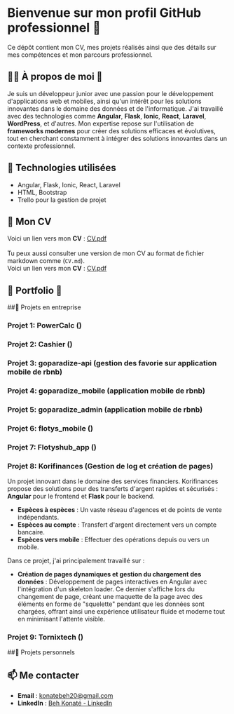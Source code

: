 # Bienvenue sur mon profil GitHub professionnel 👔

Ce dépôt contient mon CV, mes projets réalisés ainsi que des détails sur mes compétences et mon parcours professionnel.

## 🧑‍💻 À propos de moi 💼

Je suis un développeur junior avec une passion pour le développement d'applications web et mobiles, ainsi qu'un intérêt pour les solutions innovantes dans le domaine des données et de l'informatique. J'ai travaillé avec des technologies comme **Angular**, **Flask**, **Ionic**, **React**, **Laravel**, **WordPress**, et d'autres. Mon expertise repose sur l'utilisation de **frameworks modernes** pour créer des solutions efficaces et évolutives, tout en cherchant constamment à intégrer des solutions innovantes dans un contexte professionnel.

## 🌟 Technologies utilisées

- Angular, Flask, Ionic, React, Laravel
- HTML, Bootstrap
- Trello pour la gestion de projet

## 📄 Mon CV

Voici un lien vers mon **CV** : [CV.pdf](assets/CV.pdf)<br><br>
Tu peux aussi consulter une version de mon CV au format de fichier markdown comme (`CV.md`).<br>
Voici un lien vers mon **CV** : [CV.pdf](assets/CV.md)

## 💼 Portfolio 💼

##💼 Projets en entreprise

### Projet 1: **PowerCalc ()**

<!--
![Screenshot du projet 1](images/screenshot1.jpg)  
Description courte du projet...
-->

### Projet 2: **Cashier ()**

<!--
![Screenshot du projet 1](images/screenshot1.jpg)  
Description courte du projet...
-->

### Projet 3: **goparadize-api (gestion des favorie sur application mobile de rbnb)**

<!--
![Screenshot du projet 1](images/screenshot1.jpg)  
Description courte du projet...
-->

### Projet 4: **goparadize_mobile (application mobile de rbnb)**

<!--
![Screenshot du projet 1](images/screenshot1.jpg)  
Description courte du projet...
-->

### Projet 5: **goparadize_admin (application mobile de rbnb)**

<!--
![Screenshot du projet 1](images/screenshot1.jpg)  
Description courte du projet...
-->

### Projet 6: **flotys_mobile ()**

<!--
![Screenshot du projet 1](images/screenshot1.jpg)  
Description courte du projet...
-->

### Projet 7: **Flotyshub_app ()**

<!--
![Screenshot du projet 1](images/screenshot1.jpg)  
Description courte du projet...
-->

### Projet 8: **Korifinances (Gestion de log et création de pages)**

Un projet innovant dans le domaine des services financiers. Korifinances propose des solutions pour des transferts d'argent rapides et sécurisés : **Angular** pour le frontend et **Flask** pour le backend.

- **Espèces à espèces** : Un vaste réseau d'agences et de points de vente indépendants.
- **Espèces au compte** : Transfert d'argent directement vers un compte bancaire.
- **Espèces vers mobile** : Effectuer des opérations depuis ou vers un mobile.

Dans ce projet, j'ai principalement travaillé sur :

- **Création de pages dynamiques et gestion du chargement des données** : Développement de pages interactives en Angular avec l'intégration d'un skeleton loader. Ce dernier
  s'affiche lors du changement de page, créant une maquette de la page avec des éléments en forme de "squelette" pendant que les données sont chargées, offrant ainsi une
  expérience utilisateur fluide et moderne tout en minimisant l'attente visible.

<!--
![Screenshot du projet 1](images/screenshot1.jpg)  
Description courte du projet...
-->

### Projet 9: **Tornixtech ()**

<!--
![Screenshot du projet 1](images/screenshot1.jpg)  
Description courte du projet...
-->

##💼 Projets personnels

<!--
### Projet 1: **Application de gestion d'équipe (Angular & Flask)**
Un projet complet de gestion d'équipe, où j'ai utilisé **Angular** pour le frontend et **Flask** pour le backend.  
![Screenshot du projet 1](images/screenshot1.jpg)  
Description courte du projet...

### Projet 2: **Plateforme e-commerce (Laravel)**
Création d'un site de commerce électronique avec intégration de paiement sécurisé via **Laravel**.  
![Screenshot du projet 2](images/screenshot2.jpg)  
Description courte du projet...

### Projet 3: **Application mobile de gestion de tâches (Ionic)**
Une application mobile pour la gestion de tâches en temps réel.  
![Screenshot du projet 3](images/screenshot3.jpg)  
Description courte du projet...
-->

## 📫 Me contacter

- **Email** : [konatebeh20@gmail.com](mailto:konatebeh20@gmail.com)
- **LinkedIn** : [Beh Konaté - LinkedIn](https://linkedin.com/in/beh-konaté-8804b7220)

<!--
## Hi there 👋
-->

<!--
**konatebeh20/konatebeh20** is a ✨ _special_ ✨ repository because its `README.md` (this file) appears on your GitHub profile.

Here are some ideas to get you started:

- 🔭 I’m currently working on ...
- 🌱 I’m currently learning ...
- 👯 I’m looking to collaborate on ...
- 🤔 I’m looking for help with ...
- 💬 Ask me about ...
- 📫 How to reach me: ...
- 😄 Pronouns: ...
- ⚡ Fun fact: ...
-->
